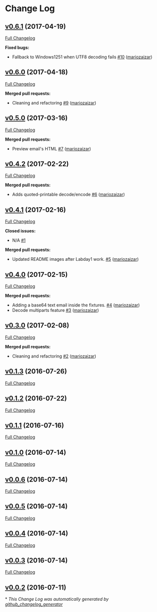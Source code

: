 # Change Log

## [v0.6.1](https://github.com/mariozaizar/language-eml/tree/v0.6.1) (2017-04-19)
[Full Changelog](https://github.com/mariozaizar/language-eml/compare/v0.6.0...v0.6.1)

**Fixed bugs:**

- Fallback to Windows1251 when UTF8 decoding fails [\#10](https://github.com/mariozaizar/language-eml/pull/10) ([mariozaizar](https://github.com/mariozaizar))

## [v0.6.0](https://github.com/mariozaizar/language-eml/tree/v0.6.0) (2017-04-18)
[Full Changelog](https://github.com/mariozaizar/language-eml/compare/v0.5.0...v0.6.0)

**Merged pull requests:**

- Cleaning and refactoring [\#9](https://github.com/mariozaizar/language-eml/pull/9) ([mariozaizar](https://github.com/mariozaizar))

## [v0.5.0](https://github.com/mariozaizar/language-eml/tree/v0.5.0) (2017-03-16)
[Full Changelog](https://github.com/mariozaizar/language-eml/compare/v0.4.2...v0.5.0)

**Merged pull requests:**

- Preview email's HTML [\#7](https://github.com/mariozaizar/language-eml/pull/7) ([mariozaizar](https://github.com/mariozaizar))

## [v0.4.2](https://github.com/mariozaizar/language-eml/tree/v0.4.2) (2017-02-22)
[Full Changelog](https://github.com/mariozaizar/language-eml/compare/v0.4.1...v0.4.2)

**Merged pull requests:**

- Adds quoted-printable decode/encode [\#6](https://github.com/mariozaizar/language-eml/pull/6) ([mariozaizar](https://github.com/mariozaizar))

## [v0.4.1](https://github.com/mariozaizar/language-eml/tree/v0.4.1) (2017-02-16)
[Full Changelog](https://github.com/mariozaizar/language-eml/compare/v0.4.0...v0.4.1)

**Closed issues:**

- N/A [\#1](https://github.com/mariozaizar/language-eml/issues/1)

**Merged pull requests:**

- Updated README images after Labday1 work. [\#5](https://github.com/mariozaizar/language-eml/pull/5) ([mariozaizar](https://github.com/mariozaizar))

## [v0.4.0](https://github.com/mariozaizar/language-eml/tree/v0.4.0) (2017-02-15)
[Full Changelog](https://github.com/mariozaizar/language-eml/compare/v0.3.0...v0.4.0)

**Merged pull requests:**

- Adding a base64 text email inside the fixtures. [\#4](https://github.com/mariozaizar/language-eml/pull/4) ([mariozaizar](https://github.com/mariozaizar))
- Decode multiparts feature [\#3](https://github.com/mariozaizar/language-eml/pull/3) ([mariozaizar](https://github.com/mariozaizar))

## [v0.3.0](https://github.com/mariozaizar/language-eml/tree/v0.3.0) (2017-02-08)
[Full Changelog](https://github.com/mariozaizar/language-eml/compare/v0.1.3...v0.3.0)

**Merged pull requests:**

- Cleaning and refactoring [\#2](https://github.com/mariozaizar/language-eml/pull/2) ([mariozaizar](https://github.com/mariozaizar))

## [v0.1.3](https://github.com/mariozaizar/language-eml/tree/v0.1.3) (2016-07-26)
[Full Changelog](https://github.com/mariozaizar/language-eml/compare/v0.1.2...v0.1.3)

## [v0.1.2](https://github.com/mariozaizar/language-eml/tree/v0.1.2) (2016-07-22)
[Full Changelog](https://github.com/mariozaizar/language-eml/compare/v0.1.1...v0.1.2)

## [v0.1.1](https://github.com/mariozaizar/language-eml/tree/v0.1.1) (2016-07-16)
[Full Changelog](https://github.com/mariozaizar/language-eml/compare/v0.1.0...v0.1.1)

## [v0.1.0](https://github.com/mariozaizar/language-eml/tree/v0.1.0) (2016-07-14)
[Full Changelog](https://github.com/mariozaizar/language-eml/compare/v0.0.6...v0.1.0)

## [v0.0.6](https://github.com/mariozaizar/language-eml/tree/v0.0.6) (2016-07-14)
[Full Changelog](https://github.com/mariozaizar/language-eml/compare/v0.0.5...v0.0.6)

## [v0.0.5](https://github.com/mariozaizar/language-eml/tree/v0.0.5) (2016-07-14)
[Full Changelog](https://github.com/mariozaizar/language-eml/compare/v0.0.4...v0.0.5)

## [v0.0.4](https://github.com/mariozaizar/language-eml/tree/v0.0.4) (2016-07-14)
[Full Changelog](https://github.com/mariozaizar/language-eml/compare/v0.0.3...v0.0.4)

## [v0.0.3](https://github.com/mariozaizar/language-eml/tree/v0.0.3) (2016-07-14)
[Full Changelog](https://github.com/mariozaizar/language-eml/compare/v0.0.2...v0.0.3)

## [v0.0.2](https://github.com/mariozaizar/language-eml/tree/v0.0.2) (2016-07-11)


\* *This Change Log was automatically generated by [github_changelog_generator](https://github.com/skywinder/Github-Changelog-Generator)*